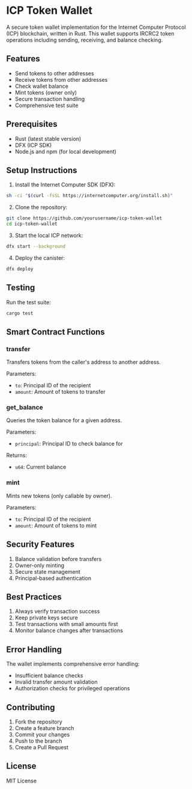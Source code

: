 # ICP Token Wallet

A secure token wallet implementation for the Internet Computer Protocol (ICP) blockchain, written in Rust. This wallet supports IRCRC2 token operations including sending, receiving, and balance checking.

## Features

- Send tokens to other addresses
- Receive tokens from other addresses
- Check wallet balance
- Mint tokens (owner only)
- Secure transaction handling
- Comprehensive test suite

## Prerequisites

- Rust (latest stable version)
- DFX (ICP SDK)
- Node.js and npm (for local development)

## Setup Instructions

1. Install the Internet Computer SDK (DFX):

```bash
sh -ci "$(curl -fsSL https://internetcomputer.org/install.sh)"
```

2. Clone the repository:

```bash
git clone https://github.com/yourusername/icp-token-wallet
cd icp-token-wallet
```

3. Start the local ICP network:

```bash
dfx start --background
```

4. Deploy the canister:

```bash
dfx deploy
```

## Testing

Run the test suite:

```bash
cargo test
```

## Smart Contract Functions

### transfer

Transfers tokens from the caller's address to another address.

Parameters:

- `to`: Principal ID of the recipient
- `amount`: Amount of tokens to transfer

### get_balance

Queries the token balance for a given address.

Parameters:

- `principal`: Principal ID to check balance for

Returns:

- `u64`: Current balance

### mint

Mints new tokens (only callable by owner).

Parameters:

- `to`: Principal ID of the recipient
- `amount`: Amount of tokens to mint

## Security Features

1. Balance validation before transfers
2. Owner-only minting
3. Secure state management
4. Principal-based authentication

## Best Practices

1. Always verify transaction success
2. Keep private keys secure
3. Test transactions with small amounts first
4. Monitor balance changes after transactions

## Error Handling

The wallet implements comprehensive error handling:

- Insufficient balance checks
- Invalid transfer amount validation
- Authorization checks for privileged operations

## Contributing

1. Fork the repository
2. Create a feature branch
3. Commit your changes
4. Push to the branch
5. Create a Pull Request

## License

MIT License

